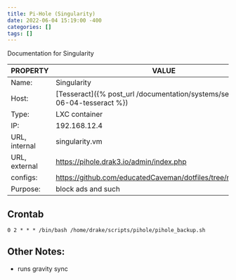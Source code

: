 ```yaml
---
title: Pi-Hole (Singularity)
date: 2022-06-04 15:19:00 -400
categories: []
tags: []
---
```


Documentation for Singularity

| PROPERTY      | VALUE                                                                           |
| ------------- | ------------------------------------------------------------------------------- |
| Name:         | Singularity                                                                     |
| Host:         | [Tesseract]({% post_url /documentation/systems/servers/2022-06-04-tesseract %}) |
| Type:         | LXC container                                                                   |
| IP:           | 192.168.12.4                                                                    |
| URL, internal | singularity.vm                                                                  |
| URL, external | https://pihole.drak3.io/admin/index.php                                         |
| configs:      | https://github.com/educatedCaveman/dotfiles/tree/master/pihole                  |
| Purpose:      | block ads and such                                                              |

## Crontab

```shell
0 2 * * * /bin/bash /home/drake/scripts/pihole/pihole_backup.sh
```

## Other Notes:

- runs gravity sync
